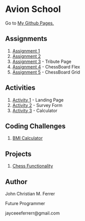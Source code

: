 # Avion School
<p>Go to <a href="https://buuloooy0318.github.io/batch5-activities/">My Github Pages.</a></p>

## Assignments

<ol>
  <li><a href="https://buuloooy0318.github.io/batch5-activities/HTML_CSS/Assignment-1/index.html">Assignment 1</a></li>
  <li><a href="https://buuloooy0318.github.io/batch5-activities/HTML_CSS/Assignment-2/index.html">Assignment 2</a></li>
  <li><a href="https://buuloooy0318.github.io/batch5-activities/HTML_CSS/Assignment-3%20TributePage/index.html">Assignment 3</a> - Tribute Page</li>
  <li><a href="https://buuloooy0318.github.io/batch5-activities/HTML_CSS/Assignment-4%20ChessBoardFlex/chess.html">Assignment 4</a> - ChessBoard Flex</li>
  <li><a href="https://buuloooy0318.github.io/batch5-activities/HTML_CSS/Assignment-5-ChessBoardGrid/chessgrid.html">Assignment 5</a> - ChessBoard Grid</li>
</ol>

## Activities

<ol>
  <li><a href="https://buuloooy0318.github.io/batch5-activities/HTML_CSS_ACTIVITIES/Activity-2%20Survey%20Form/Activity-1%20Landing%20Page/landpage.html">Activity 1</a> - Landing Page</li>
  <li><a href="https://buuloooy0318.github.io/batch5-activities/HTML_CSS_ACTIVITIES/Activity-2%20Survey%20Form/surveyform.html">Activity 2</a> - Survey Form</li>
  <li><a href="https://buuloooy0318.github.io/batch5-activities/HTML_CSS_ACTIVITIES/Activity-2%20Survey%20Form/Activity-3%20Calculator/calculator.html">Activity 3</a> - Calculator</li>
</ol>

## Coding Challenges

<ol>
  <li><a href="https://jsfiddle.net/Buuloooy0318/0wfy76mj/3/">BMI Calculator</a></li>
</ol>

## Projects

<ol>
  <li><a href="https://buuloooy0318.github.io/batch5-activities/LAB_WORKS/Lab1%20-%20ChessBoardFunctional/chess.html">Chess Functionality</a></li>
</ol>

## Author
<p>John Christian M. Ferrer</p>
<p>Future Programmer</p>
<p>jayceeeferrerr@gmail.com</p>
